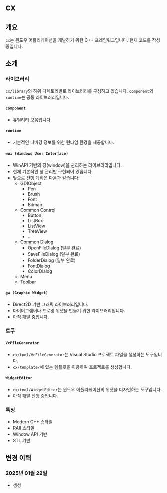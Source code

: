 ﻿# cx

## 개요
`cx`는 윈도우 어플리케이션을 개발하기 위한 C++ 프레임워크입니다. 현재 코드를 작성 중입니다.

## 소개

### 라이브러리
`cx/library`의 하위 디렉토리별로 라이브러리를 구성하고 있습니다. `component`와 `runtime`는 공통 라이브러리입니다.

#### `component`
- 유틸리티 모음입니다.

#### `runtime`
- 기본적인 디버깅 정보를 위한 런타임 환경을 제공합니다.

#### `wui (Windows User Interface)`
- WinAPI 기반의 창(window)을 관리하는 라이브러리입니다.
- 현재 기본적인 창 관리만 구현되어 있습니다.
- 앞으로 진행 계획은 다음과 같습니다:
  - GDIObject
    - Pen
    - Brush
    - Font
    - Bitmap
  - Common Control
    - Button
    - ListBox
    - ListView
    - TreeView
    - ...
  - Common Dialog
    - OpenFileDialog (일부 완료)
    - SaveFileDialog (일부 완료)
    - FolderDialog (일부 완료)
    - FontDialog
    - ColorDialog
  - Menu
  - Toolbar

#### `gw (Graphic Widget)`
- Direct2D 기반 그래픽 라이브러리입니다.
- 다이어그램이나 드로잉 위젯을 만들기 위한 라이브러리입니다.
- 아직 개발 중입니다.

### 도구

#### `VcFileGenerator`
- `cx/tool/VcFileGenerator`는 Visual Studio 프로젝트 파일을 생성하는 도구입니다.
- `cx/template/`에 있는 템플릿을 이용하여 프로젝트를 생성합니다.

#### `WidgetEditor`
- `cx/tool/WidgetEditor`는 윈도우 어플리케이션의 위젯을 디자인하는 도구입니다.
- 아직 개발 진행 중입니다.

### 특징
- Modern C++ 스타일
- RAII 스타일
- Window API 기반
- STL 기반

## 변경 이력

### 2025년 01월 22일
- 생성


